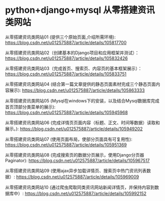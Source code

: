 # python+django+mysql 从零搭建资讯类网站


从零搭建资讯类网站01 (提供三个原始页面,介绍所需环境):
https://blog.csdn.net/u012575887/article/details/105817700

从零搭建资讯类网站02（创建基本的Django项目和应用框架并测试）：
https://blog.csdn.net/u012575887/article/details/105832426

从零搭建资讯类网站03（完成首页、搜索页、内容页的基本框架展示）：
https://blog.csdn.net/u012575887/article/details/105833751

从零搭建资讯类网站04 (结合第一篇文章提供的静态页面素材完成三个静态页面内容展示):
https://blog.csdn.net/u012575887/article/details/105863333

从零搭建资讯类网站05 (Mysql在windows下的安装，以及结合Mysql数据库完成首页顶部分类菜单的展示):
https://blog.csdn.net/u012575887/article/details/105945968

从零搭建资讯类网站06 (完成详情页页面内容（标题、正文、时间等数据）读取和展示。):
https://blog.csdn.net/u012575887/article/details/105949202

从零搭建资讯类网站07 (使用页面布局，使部分页面具有可复用性):
https://blog.csdn.net/u012575887/article/details/105951369

从零搭建资讯类网站08 (完成搜索页的数据分页展示，使用Django分页器Paginator):
https://blog.csdn.net/u012575887/article/details/105967517

从零搭建资讯类网站09 (使用ajax异步加载详情页、搜索页中热门资讯列表数据）:
https://blog.csdn.net/u012575887/article/details/105969009

从零搭建资讯类网站10 (通过爬虫爬取同类资讯网站新闻详情页，并保持内容到数据库中）:
https://blog.csdn.net/u012575887/article/details/105992152